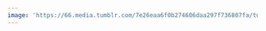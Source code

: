 ```yaml
---
image: 'https://66.media.tumblr.com/7e26eaa6f0b274606daa297f736807fa/tumblr_no4rcnhACP1tbdx3so1_1280.jpg'
---
```

